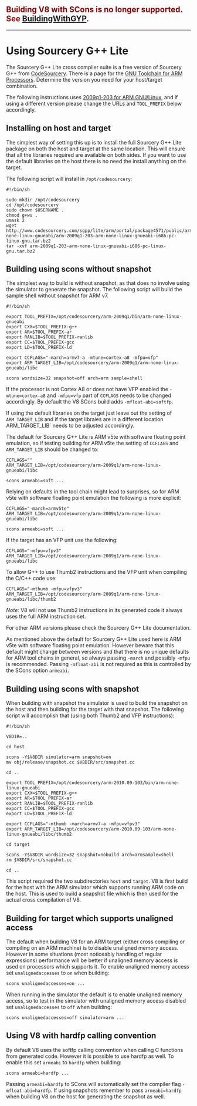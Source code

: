 <font color='darkred'><b><h2>Building V8 with SCons is no longer supported. See <a href='https://code.google.com/p/v8-wiki/wiki/BuildingWithGYP'>BuildingWithGYP</a>.</h2></b></font>

---


# Using Sourcery G++ Lite

The Sourcery G++ Lite cross compiler suite is a free version of Sourcery G++ from [CodeSourcery](http://www.codesourcery.com). There is a page for the [GNU Toolchain for ARM Processors](http://www.codesourcery.com/sgpp/lite/arm). Determine the version you need for your host/target combination.

The following instructions uses [2009q1-203 for ARM GNU/Linux](http://www.codesourcery.com/sgpp/lite/arm/portal/release858), and if using a different version please change the URLs and `TOOL_PREFIX` below accordingly.

## Installing on host and target

The simplest way of setting this up is to install the full Sourcery G++ Lite package on both the host and target at the same location. This will ensure that all the libraries required are available on both sides. If you want to use the default libraries on the host there is no need the install anything on the target.

The following script will install in `/opt/codesourcery`:

```
#!/bin/sh

sudo mkdir /opt/codesourcery
cd /opt/codesourcery
sudo chown $USERNAME .
chmod g+ws .
umask 2
wget http://www.codesourcery.com/sgpp/lite/arm/portal/package4571/public/arm-none-linux-gnueabi/arm-2009q1-203-arm-none-linux-gnueabi-i686-pc-linux-gnu.tar.bz2
tar -xvf arm-2009q1-203-arm-none-linux-gnueabi-i686-pc-linux-gnu.tar.bz2
```


## Building using scons without snapshot

The simplest way to build is without snapshot, as that does no involve using the simulator to generate the snapshot. The following script will build the sample shell without snapshot for ARM v7.

```
#!/bin/sh

export TOOL_PREFIX=/opt/codesourcery/arm-2009q1/bin/arm-none-linux-gnueabi
export CXX=$TOOL_PREFIX-g++
export AR=$TOOL_PREFIX-ar
export RANLIB=$TOOL_PREFIX-ranlib
export CC=$TOOL_PREFIX-gcc
export LD=$TOOL_PREFIX-ld

export CCFLAGS="-march=armv7-a -mtune=cortex-a8 -mfpu=vfp"
export ARM_TARGET_LIB=/opt/codesourcery/arm-2009q1/arm-none-linux-gnueabi/libc

scons wordsize=32 snapshot=off arch=arm sample=shell
```

If the processor is not Cortex A8 or does not have VFP enabled the `-mtune=cortex-a8` and `-mfpu=vfp` part of `CCFLAGS` needs to be changed accordingly. By default the V8 SCons build adds `-mfloat-abi=softfp`.

If using the default libraries on the target just leave out the setting of `ARM_TARGET_LIB` and if the target libraies are in a different location ARM\_TARGET\_LIB` needs to be adjusted accordingly.

The default for Sourcery G++ Lite is ARM v5te with software floating point emulation, so if testing building for ARM v5te the setting of `CCFLAGS` and `ARM_TARGET_LIB` should be changed to:

```
CCFLAGS=""
ARM_TARGET_LIB=/opt/codesourcery/arm-2009q1/arm-none-linux-gnueabi/libc

scons armeabi=soft ...
```

Relying on defaults in the tool chain might lead to surprises, so for ARM v5te with software floating point emulation the following is more explicit:

```
CCFLAGS="-march=armv5te"
ARM_TARGET_LIB=/opt/codesourcery/arm-2009q1/arm-none-linux-gnueabi/libc

scons armeabi=soft ...
```

If the target has an VFP unit use the following:

```
CCFLAGS="-mfpu=vfpv3"
ARM_TARGET_LIB=/opt/codesourcery/arm-2009q1/arm-none-linux-gnueabi/libc
```

To allow G++ to use Thumb2 instructions and the VFP unit when compiling the C/C++ code use:

```
CCFLAGS="-mthumb -mfpu=vfpv3"
ARM_TARGET_LIB=/opt/codesourcery/arm-2009q1/arm-none-linux-gnueabi/libc/thumb2
```

_Note:_ V8 will not use Thumb2 instructions in its generated code it always uses the full ARM instruction set.

For other ARM versions please check the Sourcery G++ Lite documentation.

As mentioned above the default for Sourcery G++ Lite used here is ARM v5te with software floating point emulation. However beware that this default might change between versions and that there is no unique defaults for ARM tool chains in general, so always passing `-march` and possibly `-mfpu` is recommended. Passing `-mfloat-abi` is not required as this is controlled by the SCons option `armeabi`.

## Building using scons with snapshot

When building with snapshot the simulator is used to build the snapshot on the host and then building for the target with that snapshot. The following script will accomplish that (using both Thumb2 and VFP instructions):

```
#!/bin/sh

V8DIR=..

cd host

scons -Y$V8DIR simulator=arm snapshot=on
mv obj/release/snapshot.cc $V8DIR/src/snapshot.cc

cd ..

export TOOL_PREFIX=/opt/codesourcery/arm-2010.09-103/bin/arm-none-linux-gnueabi
export CXX=$TOOL_PREFIX-g++
export AR=$TOOL_PREFIX-ar
export RANLIB=$TOOL_PREFIX-ranlib
export CC=$TOOL_PREFIX-gcc
export LD=$TOOL_PREFIX-ld

export CCFLAGS="-mthumb -march=armv7-a -mfpu=vfpv3"
export ARM_TARGET_LIB=/opt/codesourcery/arm-2010.09-103/arm-none-linux-gnueabi/libc/thumb2

cd target

scons -Y$V8DIR wordsize=32 snapshot=nobuild arch=armsample=shell 
rm $V8DIR/src/snapshot.cc

cd ..
```

This script required the two subdirectories `host` and `target`. V8 is first build for the host with the ARM simulator which supports running ARM code on the host. This is used to build a snapshot file which is then used for the actual cross compilation of V8.

## Building for target which supports unaligned access

The default when building V8 for an ARM target (either cross compiling or compiling on an ARM machine) is to disable unaligned memory access. However in some situations (most noticeably handling of regular expressions) performance will be better if unaligned memory access is used on processors which supports it. To enable unaligned memory access set `unalignedaccesses` to `on` when building:

```
scons unalignedaccesses=on ...
```

When running in the simulator the default is to enable unaligned memory access, so to test in the simulator with unaligned memory access disabled set `unalignedaccesses` to `off` when building:

```
scons unalignedaccesses=off simulator=arm ...
```

## Using V8 with hardfp calling convention

By default V8 uses the softfp calling convention when calling C functions from generated code. However it is possible to use hardfp as well. To enable this set `armeabi` to `hardfp` when building:

```
scons armeabi=hardfp ...
```

Passing `armeabi=hardfp` to SCons will automatically set the compiler flag `-mfloat-abi=hardfp`. If using snapshots remember to pass `armeabi=hardfp` when building V8 on the host for generating the snapshot as well.